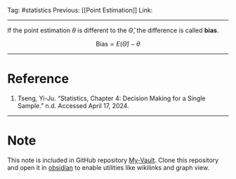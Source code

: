 Tag: #statistics 
Previous: [[Point Estimation]]
Link: 

---

If the point estimation $\theta$ is different to the $\hat\Theta$, the difference is called **bias**.

$$\text{Bias} = E(\hat \Theta) - \theta$$

---

# Reference

1. Tseng, Yi-Ju. “Statistics, Chapter 4: Decision Making for a Single Sample.” n.d. Accessed April 17, 2024.

---

# Note

This note is included in GitHub repository [My-Vault](https://github.com/LittleD3092/My-Vault.git). Clone this repository and open it in [obsidian](https://obsidian.md/) to enable utilities like wikilinks and graph view.